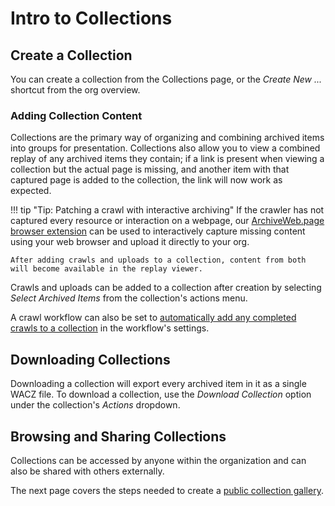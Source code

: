 # Intro to Collections

## Create a Collection

You can create a collection from the Collections page, or the  _Create New ..._ shortcut from the org overview.

### Adding Collection Content

Collections are the primary way of organizing and combining archived items into groups for presentation. Collections also allow you to view a combined replay of any archived items they contain; if a link is present when viewing a collection but the actual page is missing, and another item with that captured page is added to the collection, the link will now work as expected.

!!! tip "Tip: Patching a crawl with interactive archiving"
    If the crawler has not captured every resource or interaction on a webpage, our [ArchiveWeb.page browser extension](https://webrecorder.net/archivewebpage) can be used to interactively capture missing content using your web browser and upload it directly to your org.

    After adding crawls and uploads to a collection, content from both will become available in the replay viewer.

Crawls and uploads can be added to a collection after creation by selecting _Select Archived Items_ from the collection's actions menu.

A crawl workflow can also be set to [automatically add any completed crawls to a collection](workflow-setup.md#collection-auto-add) in the workflow's settings.

## Downloading Collections

Downloading a collection will export every archived item in it as a single WACZ file. To download a collection, use the _Download Collection_ option under the collection's _Actions_ dropdown.

## Browsing and Sharing Collections

Collections can be accessed by anyone within the organization and can also be shared with others externally.

The next page covers the steps needed to create a [public collection gallery](../public-collections-gallery).
